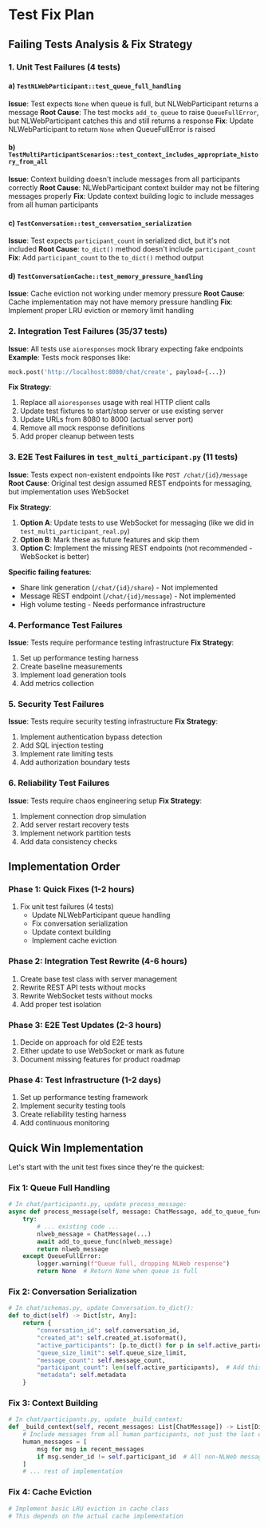 # Test Fix Plan

## Failing Tests Analysis & Fix Strategy

### 1. Unit Test Failures (4 tests)

#### a) `TestNLWebParticipant::test_queue_full_handling`
**Issue**: Test expects `None` when queue is full, but NLWebParticipant returns a message
**Root Cause**: The test mocks `add_to_queue` to raise `QueueFullError`, but NLWebParticipant catches this and still returns a response
**Fix**: Update NLWebParticipant to return `None` when QueueFullError is raised

#### b) `TestMultiParticipantScenarios::test_context_includes_appropriate_history_from_all`
**Issue**: Context building doesn't include messages from all participants correctly
**Root Cause**: NLWebParticipant context builder may not be filtering messages properly
**Fix**: Update context building logic to include messages from all human participants

#### c) `TestConversation::test_conversation_serialization`
**Issue**: Test expects `participant_count` in serialized dict, but it's not included
**Root Cause**: `to_dict()` method doesn't include `participant_count`
**Fix**: Add `participant_count` to the `to_dict()` method output

#### d) `TestConversationCache::test_memory_pressure_handling`
**Issue**: Cache eviction not working under memory pressure
**Root Cause**: Cache implementation may not have memory pressure handling
**Fix**: Implement proper LRU eviction or memory limit handling

### 2. Integration Test Failures (35/37 tests)

**Issue**: All tests use `aioresponses` mock library expecting fake endpoints
**Example**: Tests mock responses like:
```python
mock.post('http://localhost:8080/chat/create', payload={...})
```

**Fix Strategy**:
1. Replace all `aioresponses` usage with real HTTP client calls
2. Update test fixtures to start/stop server or use existing server
3. Update URLs from 8080 to 8000 (actual server port)
4. Remove all mock response definitions
5. Add proper cleanup between tests

### 3. E2E Test Failures in `test_multi_participant.py` (11 tests)

**Issue**: Tests expect non-existent endpoints like `POST /chat/{id}/message`
**Root Cause**: Original test design assumed REST endpoints for messaging, but implementation uses WebSocket

**Fix Strategy**:
1. **Option A**: Update tests to use WebSocket for messaging (like we did in `test_multi_participant_real.py`)
2. **Option B**: Mark these as future features and skip them
3. **Option C**: Implement the missing REST endpoints (not recommended - WebSocket is better)

**Specific failing features**:
- Share link generation (`/chat/{id}/share`) - Not implemented
- Message REST endpoint (`/chat/{id}/message`) - Not implemented
- High volume testing - Needs performance infrastructure

### 4. Performance Test Failures

**Issue**: Tests require performance testing infrastructure
**Fix Strategy**:
1. Set up performance testing harness
2. Create baseline measurements
3. Implement load generation tools
4. Add metrics collection

### 5. Security Test Failures

**Issue**: Tests require security testing infrastructure
**Fix Strategy**:
1. Implement authentication bypass detection
2. Add SQL injection testing
3. Implement rate limiting tests
4. Add authorization boundary tests

### 6. Reliability Test Failures

**Issue**: Tests require chaos engineering setup
**Fix Strategy**:
1. Implement connection drop simulation
2. Add server restart recovery tests
3. Implement network partition tests
4. Add data consistency checks

## Implementation Order

### Phase 1: Quick Fixes (1-2 hours)
1. Fix unit test failures (4 tests)
   - Update NLWebParticipant queue handling
   - Fix conversation serialization
   - Update context building
   - Implement cache eviction

### Phase 2: Integration Test Rewrite (4-6 hours)
1. Create base test class with server management
2. Rewrite REST API tests without mocks
3. Rewrite WebSocket tests without mocks
4. Add proper test isolation

### Phase 3: E2E Test Updates (2-3 hours)
1. Decide on approach for old E2E tests
2. Either update to use WebSocket or mark as future
3. Document missing features for product roadmap

### Phase 4: Test Infrastructure (1-2 days)
1. Set up performance testing framework
2. Implement security testing tools
3. Create reliability testing harness
4. Add continuous monitoring

## Quick Win Implementation

Let's start with the unit test fixes since they're the quickest:

### Fix 1: Queue Full Handling
```python
# In chat/participants.py, update process_message:
async def process_message(self, message: ChatMessage, add_to_queue_func) -> Optional[ChatMessage]:
    try:
        # ... existing code ...
        nlweb_message = ChatMessage(...)
        await add_to_queue_func(nlweb_message)
        return nlweb_message
    except QueueFullError:
        logger.warning(f"Queue full, dropping NLWeb response")
        return None  # Return None when queue is full
```

### Fix 2: Conversation Serialization
```python
# In chat/schemas.py, update Conversation.to_dict():
def to_dict(self) -> Dict[str, Any]:
    return {
        "conversation_id": self.conversation_id,
        "created_at": self.created_at.isoformat(),
        "active_participants": [p.to_dict() for p in self.active_participants],
        "queue_size_limit": self.queue_size_limit,
        "message_count": self.message_count,
        "participant_count": len(self.active_participants),  # Add this line
        "metadata": self.metadata
    }
```

### Fix 3: Context Building
```python
# In chat/participants.py, update _build_context:
def _build_context(self, recent_messages: List[ChatMessage]) -> List[Dict[str, Any]]:
    # Include messages from all human participants, not just the last one
    human_messages = [
        msg for msg in recent_messages 
        if msg.sender_id != self.participant_id  # All non-NLWeb messages
    ]
    # ... rest of implementation
```

### Fix 4: Cache Eviction
```python
# Implement basic LRU eviction in cache class
# This depends on the actual cache implementation
```